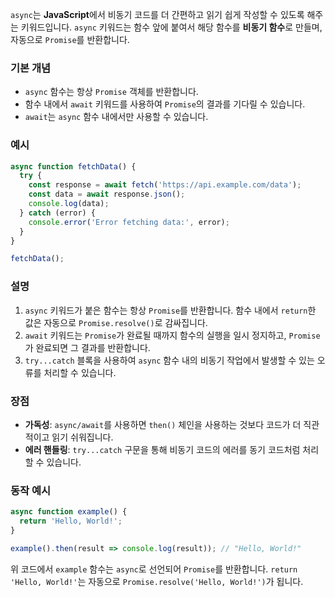 `async`는 **JavaScript**에서 비동기 코드를 더 간편하고 읽기 쉽게 작성할 수 있도록 해주는 키워드입니다. `async` 키워드는 함수 앞에 붙여서 해당 함수를 **비동기 함수**로 만들며, 자동으로 `Promise`를 반환합니다.

### 기본 개념
- `async` 함수는 항상 `Promise` 객체를 반환합니다.
- 함수 내에서 `await` 키워드를 사용하여 `Promise`의 결과를 기다릴 수 있습니다.
- `await`는 `async` 함수 내에서만 사용할 수 있습니다.

### 예시
```javascript
async function fetchData() {
  try {
    const response = await fetch('https://api.example.com/data');
    const data = await response.json();
    console.log(data);
  } catch (error) {
    console.error('Error fetching data:', error);
  }
}

fetchData();
```

### 설명
1. `async` 키워드가 붙은 함수는 항상 `Promise`를 반환합니다. 함수 내에서 `return`한 값은 자동으로 `Promise.resolve()`로 감싸집니다.
2. `await` 키워드는 `Promise`가 완료될 때까지 함수의 실행을 일시 정지하고, `Promise`가 완료되면 그 결과를 반환합니다.
3. `try...catch` 블록을 사용하여 `async` 함수 내의 비동기 작업에서 발생할 수 있는 오류를 처리할 수 있습니다.

### 장점
- **가독성**: `async/await`를 사용하면 `then()` 체인을 사용하는 것보다 코드가 더 직관적이고 읽기 쉬워집니다.
- **에러 핸들링**: `try...catch` 구문을 통해 비동기 코드의 에러를 동기 코드처럼 처리할 수 있습니다.

### 동작 예시
```javascript
async function example() {
  return 'Hello, World!';
}

example().then(result => console.log(result)); // "Hello, World!"
```

위 코드에서 `example` 함수는 `async`로 선언되어 `Promise`를 반환합니다. `return 'Hello, World!'`는 자동으로 `Promise.resolve('Hello, World!')`가 됩니다.